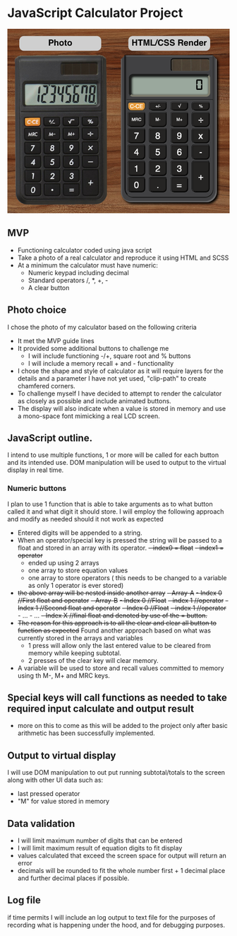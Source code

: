 # JavaScript Calculator Project

![Calculator images](/media/CalcPics.png "Calculator project")

## MVP
* Functioning calculator coded using java script
* Take a photo of a real calculator and reproduce it using HTML and SCSS
* At a minimum the calculator must have numeric:
    - Numeric keypad including decimal
    - Standard operators /, *, +, -
    - A clear button

## Photo choice
I chose the photo of my calculator based on the following criteria
* It met the MVP guide lines
* It provided some additional buttons to challenge me
    - I will include functioning -/+, square root and % buttons
    - I will include a memory recall + and - functionality
* I chose the shape and style of calculator as it will require layers for the details and a parameter I have not yet used, "clip-path" to create chamfered corners.
* To challenge myself I have decided to attempt to render the calculator as closely as possible and include animated buttons.
* The display will also indicate when a value is stored in memory and use a mono-space font mimicking a real LCD screen.

## JavaScript outline.
I intend to use multiple functions, 1 or more will be called for each button and its intended use. DOM manipulation will be used to output to the virtual display in real time.

### Numeric buttons 
I plan to use 1 function that is able to take arguments as to what button called it and what digit it should store. I will employ the following approach and modify as needed should it not work as expected
* Entered digits will be appended to a string.
* When an operator/special key is pressed the string will be passed to a float and stored in an array with its operator.
   ~~- index0 = float~~
   ~~- index1 = operator~~
   - ended up using 2 arrays
   - one array to store equation values
   - one array to store operators ( this needs to be changed to a variable as only 1 operator is ever stored)
* ~~the above array will be nested inside another array~~
    ~~- Array-A~~
    ~~- Index 0 //First float and operator~~
    ~~- Array-B~~
    ~~- Index 0 //Float~~
    ~~- index 1 //operator~~
    ~~- Index 1 //Second float and operator~~
        ~~- Index 0 //Float~~
        ~~- index 1 //operator~~
        - ...
        - ...
        ~~-  Index X //final float and denoted by use of the = button.~~
* ~~The reason for this approach is to all the clear and clear all button to function as expected~~ Found another approach based on what was currently stored in the arrays and variables
    - 1 press will allow only the last entered value to be cleared from memory while keeping subtotal.
    - 2 presses of the clear key will clear memory.
* A variable will be used to store and recall values committed to memory using th M-, M+ and MRC keys.

## Special keys will call functions as needed to take required input calculate and output result
- more on this to come as this will be added to the project only after basic arithmetic has been successfully implemented.

## Output to virtual display
I will use DOM manipulation to out put running subtotal/totals to the screen along with other UI data such as:
- last pressed operator
- "M" for value stored in memory

## Data validation
- I will limit maximum number of digits that can be entered
- I will limit maximum result of equation digits to fit display
- values calculated that exceed the screen space for output will return an error
- decimals will be rounded to fit the whole number first + 1 decimal place and further decimal places if possible.

## Log file
if time permits I will include an log output to text file for the purposes of recording what is happening  under the hood, and for debugging purposes.


